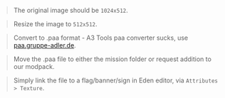 > The original image should be `1024x512`.

> Resize the image to `512x512`.

> Convert to .paa format - A3 Tools paa converter sucks, use [paa.gruppe-adler.de](https://paa.gruppe-adler.de/).

> Move the .paa file to either the mission folder or request addition to our modpack.

> Simply link the file to a flag/banner/sign in Eden editor, via `Attributes > Texture`.
